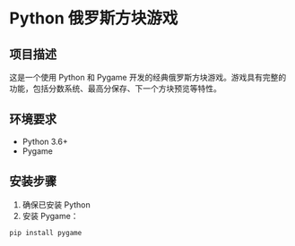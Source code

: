 # Python 俄罗斯方块游戏

## 项目描述
这是一个使用 Python 和 Pygame 开发的经典俄罗斯方块游戏。游戏具有完整的功能，包括分数系统、最高分保存、下一个方块预览等特性。

## 环境要求
- Python 3.6+
- Pygame

## 安装步骤
1. 确保已安装 Python
2. 安装 Pygame：

```bash
pip install pygame